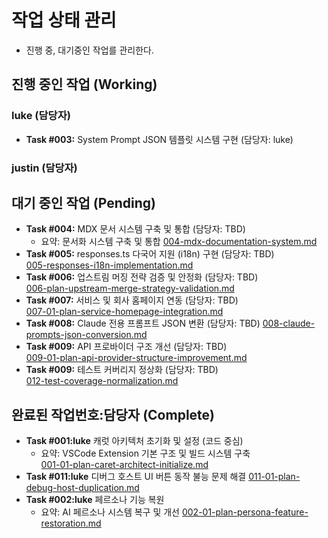 # 작업 상태 관리
 * 진행 중, 대기중인 작업를 관리한다.

## 진행 중인 작업 (Working)
### luke (담당자)
- **Task #003:** System Prompt JSON 템플릿 시스템 구현 (담당자: luke)


### justin (담당자)

## 대기 중인 작업 (Pending)

- **Task #004:** MDX 문서 시스템 구축 및 통합 (담당자: TBD)
  - 요약: 문서화 시스템 구축 및 통합
  [004-mdx-documentation-system.md](./004-mdx-documentation-system.md) 
- **Task #005:** responses.ts 다국어 지원 (i18n) 구현 (담당자: TBD)  
  [005-responses-i18n-implementation.md](./005-responses-i18n-implementation.md)
- **Task #006:** 업스트림 머징 전략 검증 및 안정화 (담당자: TBD)  
  [006-plan-upstream-merge-strategy-validation.md](./006-plan-upstream-merge-strategy-validation.md)
- **Task #007:** 서비스 및 회사 홈페이지 연동 (담당자: TBD)  
  [007-01-plan-service-homepage-integration.md](./007-01-plan-service-homepage-integration.md)
- **Task #008:**  Claude 전용 프롬프트 JSON 변환 (담당자: TBD)
  [008-claude-prompts-json-conversion.md](./008-claude-prompts-json-conversion.md)
- **Task #009:** API 프로바이더 구조 개선 (담당자: TBD)  
  [009-01-plan-api-provider-structure-improvement.md](./009-01-plan-api-provider-structure-improvement.md)
- **Task #009:**  테스트 커버리지 정상화 (담당자: TBD)  
  [012-test-coverage-normalization.md](./012-test-coverage-normalization.md)


## 완료된 작업번호:담당자 (Complete)
- **Task #001:luke** 캐럿 아키텍처 초기화 및 설정 (코드 중심)
  - 요약: VSCode Extension 기본 구조 및 빌드 시스템 구축  
  [001-01-plan-caret-architect-initialize.md](./completed/001-01-plan-caret-architect-initialize.md) 
- **Task #011:luke** 디버그 호스트 UI 버튼 동작 불능 문제 해결 
  [011-01-plan-debug-host-duplication.md](./completed/011-01-plan-debug-host-duplication.md)
- **Task #002:luke** 페르소나 기능 복원 
  - 요약: AI 페르소나 시스템 복구 및 개선
  [002-01-plan-persona-feature-restoration.md](./completed/002-01-plan-persona-feature-restoration.md) 

